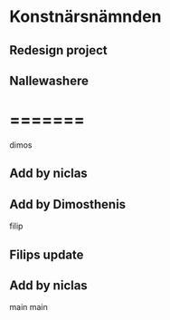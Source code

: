 # Konstnärsnämnden

## Redesign project


## Nallewashere
=======
=======
dimos

## Add by niclas


## Add by Dimosthenis





filip
## Filips update

## Add by niclas
main
 main
